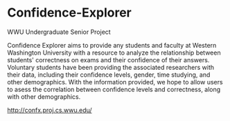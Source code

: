 # Confidence-Explorer
WWU Undergraduate Senior Project

Confidence Explorer aims to provide any students and faculty at Western Washington University with a resource to analyze the relationship between students' correctness on exams and their confidence of their answers. Voluntary students have been providing the associated researchers with their data, including their confidence levels, gender, time studying, and other demographics. With the information provided, we hope to allow users to asess the correlation between confidence levels and correctness, along with other demographics.

http://confx.proj.cs.wwu.edu/

